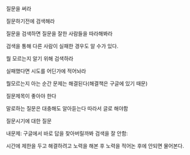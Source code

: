 질문을 써라

질문하기전에 검색해라

질문을 검색하면 질문을 잘한 사람들을 따라해봐라

검색을 통해 다른 사람이 실패한 경우도 알 수가 있다.

뭘 모르는지 알기 위해 검색하라

실패했다면 시도를 어딘가에 적어놔라

뭘모르는지 아는 순간 문제는 해결된다(해결책은 구글에 있기 때문)

질문제목이 좋아야 한다

말로하는 질문은 대충해도 알아듣는다 따라서 글로 해야함









질문시기에 대한 질문

내문제: 구글에서 바로 답을 찾아버릴까봐 검색을 잘 안함:

시간에 제한을 두고 해결하려고 노력을 해본 후 노력을 적어논 후에 안되면 물어본다.

